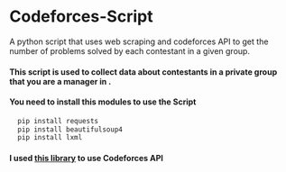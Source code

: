 # Codeforces-Script
A python script that uses web scraping and codeforces API to get the number of problems solved by each contestant in a given group.

<h4>This script is used to collect data about contestants in a private group that you are a manager in .</h4>

<h4>You need to install this modules to use the Script</h4>

```py
  pip install requests
  pip install beautifulsoup4
  pip install lxml
```

<h4>I used <a href="https://github.com/VadVergasov/CodeforcesApiPy">this library</a> to use Codeforces API </h4>



